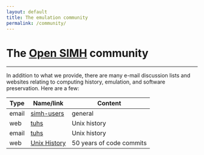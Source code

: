 ```yaml
---
layout: default
title: The emulation community
permalink: /community/
---
```


# The [Open SIMH](/) community

---

In addition to what we provide, there are many e-mail discussion lists and websites relating to computing history, emulation, and software preservation. Here are a few:

| Type  | Name/link                                                       | Content                  |
| ----- | --------------------------------------------------------------- | ------------------------ |
| email | [simh-users](../contacts)                                          | general                  |
| web   | [tuhs](https://www.tuhs.org/)                                   | Unix history             |
| email | [tuhs](https://minnie.tuhs.org/mailman/listinfo/tuhs)           | Unix history             |
| web   | [Unix History](https://github.com/dspinellis/unix-history-repo) | 50 years of code commits |
